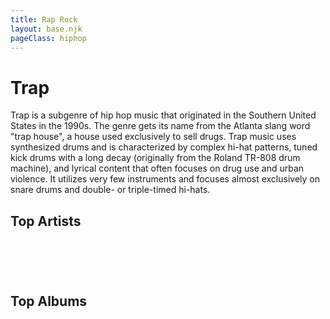 ```yaml
---
title: Rap Rock
layout: base.njk
pageClass: hiphop
---
```

<h1 class="subgenre-title">Trap <!-- sub genre name--></h1>

<p class="summary">Trap is a subgenre of hip hop music that originated in the Southern United States in the 1990s. The genre gets its name from the Atlanta slang word "trap house", a house used exclusively to sell drugs. Trap music uses synthesized drums and is characterized by complex hi-hat patterns, tuned kick drums with a long decay (originally from the Roland TR-808 drum machine), and lyrical content that often focuses on drug use and urban violence. It utilizes very few instruments and focuses almost exclusively on snare drums and double- or triple-timed hi-hats. <!-- subgenre summary--></p>

<!-- top album and artist section-->

<section class="top">
    <h2>Top Artists</h2>
    <div class="artist">
    <figure>
        <img src="" alt="">
            <figcaption></figcaption>
        </img>
    </figure>
    <figure>
        <img src="" alt="">
            <figcaption></figcaption>
        </img>
    </figure>
    <figure>
        <img src="" alt="">
            <figcaption></figcaption>
        </img>
    </figure>
    <figure>
        <img src="" alt="">
            <figcaption></figcaption>
        </img>
    </figure>
    <figure>
        <img src="" alt="">
            <figcaption></figcaption>
        </img>
    </figure>
    </div>
    </section>

<section class="top">
<h2>Top Albums</h2>
<div class="albums">
<figure>
    <img src="" alt="">
        <figcaption></figcaption>
    </img>
</figure>
<figure>
    <img src="" alt="">
        <figcaption></figcaption>
    </img>
</figure>
<figure>
    <img src="" alt="">
        <figcaption></figcaption>
    </img>
</figure>
<figure>
    <img src="" alt="">
        <figcaption></figcaption>
    </img>
</figure>
<figure>
    <img src="" alt="">
        <figcaption></figcaption>
    </img>
</figure>
</div>
</section>

<!-- suggestion section, still figuring out how to format this using the bubble diagram from the wireframe-->